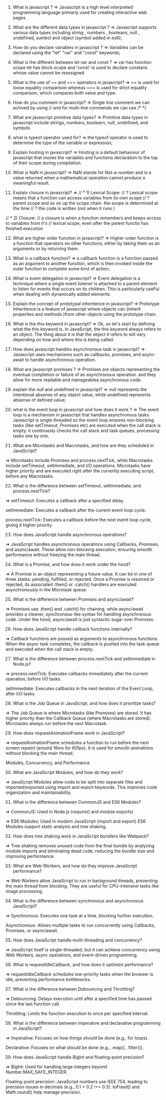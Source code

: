 1)  What is javascript ?
=> Javascript is a high level interpreted programming language primarly used for creating interactive web pages.

2) What are the different data types in javascript ?
=> Javascript supports various data types including string , numbers , booleans, null , undefined, sumbol and object (symbol added in es6);

3) How do you declare variables in javascript ?
=> Variables can be declared using the "let" "var" and "const" keywords;

4) What is the different between let var and const ?
=> var has function scope let has block scope and 'const' is used to declare constans whose value cannot be
reassigned

5) What is the use of == and === operators in javascript?
=> == is used for loose equality comparison whereas === is used for strict equality comparison, which compares both value and type.

6) How do you comment in javascript?
=> Single line comment we can achived by using // and for multi-line commends we can use /* */

7) What are javascript primitive data types?
=> Primitive data types in javascript include strings, numbers, boolearn, null, undefined, and symbols

8) what is typeof operator used for?
=> the typeof operator is used to determine the type of the variable or expression;

9) Explain hosting in javascript?
=> Hosting is a default behaviour of javascript that moves the variables and functions declaration to the top of their scope during compilation.

10) What is NaN in javascript?
=> NaN stands for Not-a-number and is a value returned when a mathematical operation cannot produce a meaningful result.

11) Explain closure in javascript?
=> 
// * 1) Lexical Scope: 
// ? Lexical scope means that a function can access variables from its own scope 
// ? parent scope and so on up the scope chain. the scope is determined at the time 
// ? the code is written (not when it runs )

// * 2) Closure:
// a closure is when a function remembers and keeps access to variables from it's 
// lexical scope, even after the parent functio has finished execution

12) What are higher order function in javascript?
=> Higher order function is a function that operators on other functions, either by taking them as an arguments or by returning them.


13) What is a callback function?
=> a callback function is a function passed as an argument to another function, which is then invoked inside the outer function to complete some kind of action;

14) What is event delegation in javascript?
=> Event delegation is a technique where a single event listener is attached to a parent element to listen for events that occurs on its children. This is particularly useFul when dealing with dynamically added elements.

15) Explain the concept of prototypal inheritence in javascript?
=> Prototype Inheritence is a feature of javascript where objects can (inherit properties and methods )from other objects using the prototype chain.

16) What is the this keyword in javascript?
=> Ok, so let's start by defining what the this keyword is. In JavaScript, the this keyword always refers to an object. The thing about it is that the object it refers to will vary depending on how and where this is being called.

17) How does javascript handles asynchronous task in javascript?
=> Javascript uses mechanisms such as callbacks, promises, and async-await to handle asynchronous operation.

18) What are javascript promises ?
=>  Promises are objects representing the eventual completion or failure of an asynchronous operation. and they allow for more readable and manageablea asynchronous code.

19) explain the null and undefined in javascript?
=> null represents the intentional absense of any object value, 
while undefined represents absense of defined value;

20) what is the event loop in javascript and how does it work ?
=> The event loop is a mechanism in javascript that handles asynchronous tasks. Javascript is single threaded so the event loop ensures non-blocking tasks (like setTimeout, Promises etc) are executed when the call stack is empty. it continuesly checks the call stack and task queues, processing tasks one by one.


21)  What are Microtasks and Macrotasks, and how are they scheduled in JavaScript?

=> Microtasks include Promises and process.nextTick, while Macrotasks include setTimeout, setImmediate, and I/O operations.
 Microtasks have higher priority and are executed right after the currently executing script, before any Macrotasks.

22) What is the difference between setTimeout, setImmediate, and process.nextTick?

=> setTimeout: Executes a callback after a specified delay.

setImmediate: Executes a callback after the current event loop cycle.

process.nextTick: Executes a callback before the next event loop cycle, giving it higher priority.

23) How does JavaScript handle asynchronous operations?

=> JavaScript handles asynchronous operations using Callbacks, Promises, and async/await. These allow non-blocking execution, ensuring smooth performance without freezing the main thread.

24)  What is a Promise, and how does it work under the hood?

=> A Promise is an object representing a future value. It can be in one of three states: pending, fulfilled, or rejected. Once a Promise is resolved or rejected, its associated .then() or .catch() handlers are executed asynchronously in the Microtask queue.

25) What is the difference between Promises and async/await?

=> Promises use .then() and .catch() for chaining, while async/await provides a cleaner, synchronous-like syntax for handling asynchronous code. Under the hood, async/await is just syntactic sugar over Promises.

26) How does JavaScript handle callback functions internally?

=> Callback functions are passed as arguments to asynchronous functions. When the async task completes, the callback is pushed into the task queue and executed when the call stack is empty.

 27) What is the difference between process.nextTick and setImmediate in Node.js?

=> process.nextTick: Executes callbacks immediately after the current operation, before I/O tasks.

setImmediate: Executes callbacks in the next iteration of the Event Loop, after I/O tasks.

28) What is the Job Queue in JavaScript, and how does it prioritize tasks?

=> The Job Queue is where Microtasks (like Promises) are stored. It has higher priority than the Callback Queue (where Macrotasks are stored). Microtasks always run before the next Macrotask.

29) How does requestAnimationFrame work in JavaScript?

=> requestAnimationFrame schedules a function to run before the next screen repaint (around 16ms for 60fps). It is used for smooth animations without blocking the main thread.

Modules, Concurrency, and Performance

30) What are JavaScript Modules, and how do they work?

=> JavaScript Modules allow code to be split into separate files and imported/exported using import and export keywords. This improves code organization and maintainability.

31) What is the difference between CommonJS and ES6 Modules?

=> CommonJS: Used in Node.js (require() and module.exports)

=> ES6 Modules: Used in modern JavaScript (import and export)
ES6 Modules support static analysis and tree shaking.

32) How does tree shaking work in JavaScript bundlers like Webpack?

=> Tree shaking removes unused code from the final bundle by analyzing module imports and eliminating dead code, reducing the bundle size and improving performance.

33) What are Web Workers, and how do they improve JavaScript performance?

=> Web Workers allow JavaScript to run in background threads, preventing the main thread from blocking. They are useful for CPU-intensive tasks like image processing.

34) What is the difference between synchronous and asynchronous JavaScript?

=> Synchronous: Executes one task at a time, blocking further execution.

Asynchronous: Allows multiple tasks to run concurrently using Callbacks, Promises, or async/await.

35) How does JavaScript handle multi-threading and concurrency?

=> JavaScript itself is single-threaded, but it can achieve concurrency using Web Workers, async operations, and event-driven programming.

36) What is requestIdleCallback, and how does it optimize performance?

=> requestIdleCallback schedules low-priority tasks when the browser is idle, preventing performance bottlenecks.

37) What is the difference between Debouncing and Throttling?

=> Debouncing: Delays execution until after a specified time has passed since the last function call.

Throttling: Limits the function execution to once per specified interval.

38) What is the difference between imperative and declarative programming in JavaScript?

=> Imperative: Focuses on how things should be done (e.g., for loops).

Declarative: Focuses on what should be done (e.g., .map(), .filter()).

39) How does JavaScript handle BigInt and floating-point precision?

=> BigInt: Used for handling large integers beyond Number.MAX_SAFE_INTEGER.

Floating-point precision: JavaScript numbers use IEEE 754, leading to precision issues in decimals (e.g., 0.1 + 0.2 !== 0.3). toFixed() and Math.round() help manage precision.

